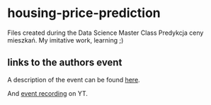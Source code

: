 # housing-price-prediction

Files created during the Data Science Master Class Predykcja ceny mieszkań. My imitative work, learning ;)

## links to the authors event

A description of the event can be found [here](https://dataworkshop.eu/pl/data-science-kurs?utm_source=youtube&utm_medium=description&utm_campaign=pml9&utm_term=channel&utm_content=dataworkshop).

And [event recording](https://www.youtube.com/watch?v=EYG5Hg3-Uo8) on YT.
